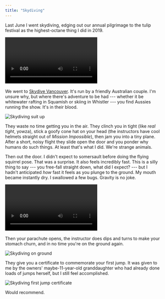 ```yaml
---
title: "Skydiving"
---
```


Last June I went skydiving, edging out our annual pilgrimage to the tulip festival as the highest-octane thing I did in 2019.

<video controls src="https://s3.amazonaws.com/matthewminer/skydiving/jump.mp4"></video>

We went to [Skydive Vancouver](https://www.vancouver-skydiving.bc.ca). It's run by a friendly Australian couple. I'm unsure why, but where there's adventure to be had --- whether it be whitewater rafting in Squamish or skiing in Whistler --- you find Aussies running the show. It's in their blood.

<img alt="Skydiving suit up" srcset="/images/skydiving-suit-up.jpg 1x, /images/skydiving-suit-up@2x.jpg 2x" src="/images/skydiving-suit-up.jpg">

They waste no time getting you in the air. They clinch you in tight (like *real tight*, yowza), stick a goofy cone hat on your head (the instructors have cool helmets straight out of *Mission Impossible*), then jam you into a tiny plane. After a short, noisy flight they slide open the door and you ponder why humans do such things. At least that's what I did. We're strange animals.

Then out the door. I didn't expect to somersault before doing the flying squirrel pose. That was a surprise. It also feels incredibly fast. This is a silly thing to say --- you free-fall straight down, what did I expect? --- but I hadn't anticipated *how* fast it feels as you plunge to the ground. My mouth became instantly dry. I swallowed a few bugs. Gravity is no joke.

<video controls src="https://s3.amazonaws.com/matthewminer/skydiving/landing.mp4"></video>

Then your parachute opens, the instructor does dips and turns to make your stomach churn, and in no time you're on the ground again.

<img alt="Skydiving on ground" srcset="/images/skydiving-on-ground.jpg 1x, /images/skydiving-on-ground@2x.jpg 2x" src="/images/skydiving-on-ground.jpg">

They give you a certificate to commemorate your first jump. It was given to me by the owners' maybe-11-year-old granddaughter who had already done loads of jumps herself, but I still feel accomplished.

<img alt="Skydiving first jump certificate" srcset="/images/skydiving-certificate.jpg 1x, /images/skydiving-certificate@2x.jpg 2x" src="/images/skydiving-certificate.jpg">

Would recommend.
